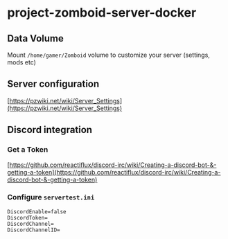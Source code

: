 # project-zomboid-server-docker

## Data Volume
Mount `/home/gamer/Zomboid` volume to customize your server (settings, mods etc)

## Server configuration
[https://pzwiki.net/wiki/Server_Settings](https://pzwiki.net/wiki/Server_Settings)

## Discord integration
### Get a Token
[https://github.com/reactiflux/discord-irc/wiki/Creating-a-discord-bot-&-getting-a-token](https://github.com/reactiflux/discord-irc/wiki/Creating-a-discord-bot-&-getting-a-token)

### Configure `servertest.ini`
```
DiscordEnable=false
DiscordToken=
DiscordChannel=
DiscordChannelID=
```
